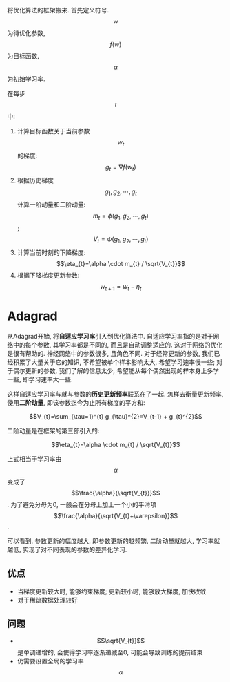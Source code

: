 将优化算法的框架搬来. 首先定义符号. $$w$$为待优化参数, $$f(w)$$为目标函数, $$\alpha$$为初始学习率.

在每步$$t$$中:

1. 计算目标函数关于当前参数$$w_t$$的梯度: $$g_{t}=\nabla f\left(w_{t}\right)$$
2. 根据历史梯度$$g_{1}, g_{2}, \cdots, g_{t}$$计算一阶动量和二阶动量: $$m_{t}=\phi\left(g_{1}, g_{2}, \cdots, g_{t}\right)$$; $$V_{t}=\psi\left(g_{1}, g_{2}, \cdots, g_{t}\right)$$
3. 计算当前时刻的下降梯度: $$\eta_{t}=\alpha \cdot m_{t} / \sqrt{V_{t}}$$
4. 根据下降梯度更新参数: $$w_{t+1}=w_{t}-\eta_{t}$$

# Adagrad

从Adagrad开始, 将**自适应学习率**引入到优化算法中. 自适应学习率指的是对于网络中的每个参数, 其学习率都是不同的, 而且是自动调整适应的. 这对于网络的优化是很有帮助的. 神经网络中的参数很多, 且角色不同. 对于经常更新的参数, 我们已经积累了大量关于它的知识, 不希望被单个样本影响太大, 希望学习速率慢一些; 对于偶尔更新的参数, 我们了解的信息太少, 希望能从每个偶然出现的样本身上多学一些, 即学习速率大一些.

这样自适应学习率与就与参数的**历史更新频率**联系在了一起. 怎样去衡量更新频率, 使用**二阶动量**, 即该参数迄今为止所有梯度的平方和:

$$V_{t}=\sum_{\tau=1}^{t} g_{\tau}^{2}=V_{t-1} + g_{t}^{2}$$

二阶动量是在框架的第三部引入的:

$$\eta_{t}=\alpha \cdot m_{t} / \sqrt{V_{t}}$$

上式相当于学习率由$$\alpha$$变成了$$\frac{\alpha}{\sqrt{V_{t}}}$$. 为了避免分母为0, 一般会在分母上加上一个小的平滑项$$\frac{\alpha}{\sqrt{V_{t}+\varepsilon}}$$.

可以看到, 参数更新的幅度越大, 即参数更新的越频繁, 二阶动量就越大, 学习率就越低, 实现了对不同表现的参数的差异化学习.

## 优点

- 当梯度更新较大时, 能够约束梯度; 更新较小时, 能够放大梯度, 加快收敛
- 对于稀疏数据处理较好

## 问题

- $$\sqrt{V_{t}}$$是单调递增的, 会使得学习率逐渐递减至0, 可能会导致训练的提前结束
- 仍需要设置全局的学习率$$\alpha$$
